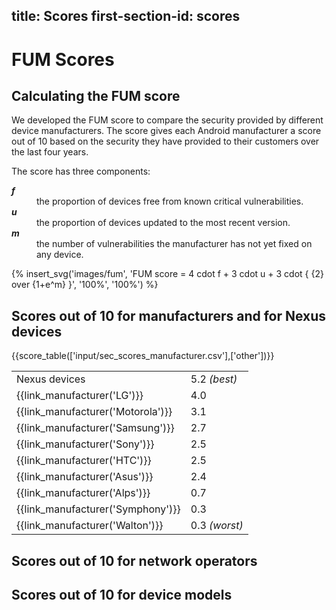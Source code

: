 title: Scores
first-section-id: scores
---

# FUM Scores

## Calculating the FUM score

We developed the FUM score to compare the security provided by different device manufacturers.
The score gives each Android manufacturer a score out of 10 based on the security they have provided to their customers over the last four years.

<p style="margin-bottom:0px"> The score has three components:</p>
<dl class="lining">
<dt><b><i>f</i></b></dt> <dd>the proportion of devices free from known critical vulnerabilities.</dd>
<dt><b><i>u</i></b></dt> <dd>the proportion of devices updated to the most recent version.</dd>
<dt><b><i>m</i></b></dt> <dd>the number of vulnerabilities the manufacturer has not yet fixed on any device.</dd>
</dl>

<div class="six columns">
{% insert_svg('images/fum', 'FUM score = 4 cdot f + 3 cdot u + 3 cdot { {2} over {1+e^m} }', '100%', '100%') %}
</div>

## Scores out of 10 for manufacturers and for Nexus devices
{{score_table(['input/sec_scores_manufacturer.csv'],['other'])}}
<table class="five" >
<tbody>
<tr><td>Nexus&nbsp;devices&nbsp;</td>  <td>5.2&nbsp;<i>(best)</i></td></tr>
<tr><td>{{link_manufacturer('LG')}}</td> <td>4.0</td></tr>
<tr><td>{{link_manufacturer('Motorola')}}</td>   <td>3.1</td></tr>
<tr><td>{{link_manufacturer('Samsung')}}</td>    <td>2.7</td></tr>
<tr><td>{{link_manufacturer('Sony')}}</td>   <td>2.5</td></tr>
<tr><td>{{link_manufacturer('HTC')}}</td>    <td>2.5</td></tr>
<tr><td>{{link_manufacturer('Asus')}}</td>   <td>2.4</td></tr>
<tr><td>{{link_manufacturer('Alps')}}</td>   <td>0.7</td></tr>
<tr><td>{{link_manufacturer('Symphony')}}</td>   <td>0.3</td></tr>
<tr><td>{{link_manufacturer('Walton')}}</td> <td>0.3&nbsp;<i>(worst)</i></td></tr>
</tbody>
</table>

## Scores out of 10 for network operators

## Scores out of 10 for device models

